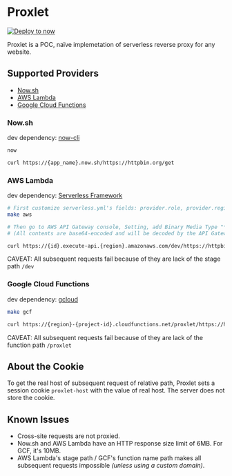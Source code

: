 # Proxlet

[![Deploy to now](https://deploy.now.sh/static/button.svg)](https://deploy.now.sh/?repo=https://github.com/Contextualist/proxlet)

Proxlet is a POC, naïve implemetation of serverless reverse proxy for any website.

## Supported Providers

* [Now.sh](https://zeit.co/now)
* [AWS Lambda](https://aws.amazon.com/lambda)
* [Google Cloud Functions](https://cloud.google.com/functions)

### Now.sh

dev dependency: [now-cli](https://github.com/zeit/now-cli#usage)

```bash
now

curl https://{app_name}.now.sh/https://httpbin.org/get
```

### AWS Lambda

dev dependency: [Serverless Framework](https://serverless.com/framework/docs/getting-started/)

```bash
# First customize serverless.yml's fields: provider.role, provider.region, etc.
make aws

# Then go to AWS API Gateway console, Setting, add Binary Media Type "*/*".
# (All contents are base64-encoded and will be decoded by the API Gateway.)

curl https://{id}.execute-api.{region}.amazonaws.com/dev/https://httpbin.org/get
```

CAVEAT: All subsequent requests fail because of they are lack of the stage path `/dev`

### Google Cloud Functions

dev dependency: [gcloud](https://cloud.google.com/sdk/docs/quickstarts)

```bash
make gcf

curl https://{region}-{project-id}.cloudfunctions.net/proxlet/https://httpbin.org/get
```

CAVEAT: All subsequent requests fail because of they are lack of the function path `/proxlet`

## About the Cookie

To get the real host of subsequent request of relative path, Proxlet sets a session cookie `proxlet-host` with the value of real host. The server does not store the cookie.

## Known Issues

* Cross-site requests are not proxied.
* Now.sh and AWS Lambda have an HTTP response size limit of 6MB. For GCF, it's 10MB.
* AWS Lambda's stage path / GCF's function name path makes all subsequent requests impossible *(unless using a custom domain)*.
